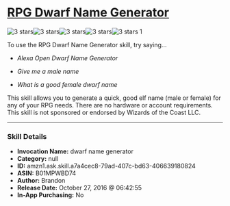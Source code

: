 # [RPG Dwarf Name Generator](http://alexa.amazon.com/#skills/amzn1.ask.skill.a7a4cec8-79ad-407c-bd63-406639180824)
![3 stars](../../images/ic_star_black_18dp_1x.png)![3 stars](../../images/ic_star_black_18dp_1x.png)![3 stars](../../images/ic_star_black_18dp_1x.png)![3 stars](../../images/ic_star_border_black_18dp_1x.png)![3 stars](../../images/ic_star_border_black_18dp_1x.png) 1

To use the RPG Dwarf Name Generator skill, try saying...

* *Alexa Open Dwarf Name Generator*

* *Give me a male name*

* *What is a good female dwarf name*

This skill allows you to generate a quick, good elf name (male or female) for any of your RPG needs. There are no hardware or account requirements. This skill is not sponsored or endorsed by Wizards of the Coast LLC.

***

### Skill Details

* **Invocation Name:** dwarf name generator
* **Category:** null
* **ID:** amzn1.ask.skill.a7a4cec8-79ad-407c-bd63-406639180824
* **ASIN:** B01MPWBD74
* **Author:** Brandon
* **Release Date:** October 27, 2016 @ 06:42:55
* **In-App Purchasing:** No
